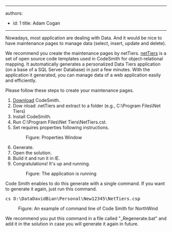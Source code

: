 

---
authors:
  - id: 1
    title: Adam Cogan
---




<span class='intro'> <p>Nowadays, most application are dealing with Data. And it would be nice to have maintenance pages to manage data (select, insert, update and delete).<br></p><p>We recommend you create the maintenance pages by netTiers.&#160;<a href="https&#58;//github.com/netTiers/netTiers/wiki/Getting-Started">netTiers</a>&#160;is a set of open source code templates used in CodeSmith for object-relational mapping. It automatically generates a personalized Data Tiers application (on a base of a SQL Server Database) in just a few minutes. With the application it generated, you can manage data of a web application easily and efficiently.</p><p>Please follow these steps to create your maintenance pages.&#160; <br></p> </span>

<ol><li>
      <a href="http&#58;//www.codesmithtools.com/" target="_blank">Download</a>&#160;CodeSmith.<br></li><li>Dow nload .netTiers and extract to a folder (e.g., C&#58;\Program Files\Net Tiers)</li><li>Install CodeSmith.</li><li>Run C&#58;\Program Files\Net Tiers\NetTiers.cst.</li><li>Set requires properties following instructions.</li><dl class="image"><dt> <img src="/PublishingImages/NetTiersConfig.jpg" alt="" /><br> </dt><dd>Figure&#58; Properties Window</dd></dl><li>Generate.</li><li>Open the solution.<br></li><li>Build it and run it in IE.</li><li>Congratulations! It's up and running.</li><dl class="image"><dt> <img src="/PublishingImages/RunNorthwind.jpg" alt="" /> </dt><dd>Figure&#58; The application is running</dd></dl></ol><p>Code ​Smith enables to do this generate with a single command. If you want to generate it again, just run this command.</p><dl class="code"><dt><pre>cs D&#58;\DataDavidBian\Personal\New12345\NetTiers.csp</pre></dt><dd>Figure&#58; An example of command line of Code Smith for NorthWind</dd></dl><p>We recommend you put this command in a file called &quot;_Regenerate.bat&quot; and add it in the solution in case you will generate it again in future.</p>
<br>


